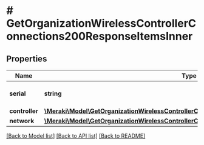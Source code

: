 # # GetOrganizationWirelessControllerConnections200ResponseItemsInner

## Properties

Name | Type | Description | Notes
------------ | ------------- | ------------- | -------------
**serial** | **string** | Access points cloud ID | [optional]
**controller** | [**\Meraki\Model\GetOrganizationWirelessControllerConnections200ResponseItemsInnerController**](GetOrganizationWirelessControllerConnections200ResponseItemsInnerController.md) |  | [optional]
**network** | [**\Meraki\Model\GetOrganizationWirelessControllerConnections200ResponseItemsInnerNetwork**](GetOrganizationWirelessControllerConnections200ResponseItemsInnerNetwork.md) |  | [optional]

[[Back to Model list]](../../README.md#models) [[Back to API list]](../../README.md#endpoints) [[Back to README]](../../README.md)

